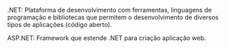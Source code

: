 .NET: Plataforma de desenvolvimento com ferramentas, linguagens
de programação e bibliotecas que permitem o desenvolvimento de
diversos tipos de aplicações (código aberto).

ASP.NET: Framework que estende .NET para criação aplicação web.